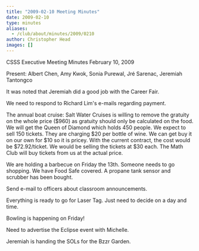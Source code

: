 ```yaml
---
title: "2009-02-10 Meeting Minutes"
date: 2009-02-10
type: minutes
aliases:
  - /club/about/minutes/2009/0210
author: Christopher Head
images: []
---
```


CSSS Executive Meeting Minutes
February 10, 2009

Present: Albert Chen, Amy Kwok, Sonia Purewal, Jré Sarenac, Jeremiah Tantongco

It was noted that Jeremiah did a good job with the Career Fair.

We need to respond to Richard Lim's e-mails regarding payment.

The annual boat cruise: Salt Water Cruises is willing to remove the gratuity on the whole price ($960) as gratuity should only be calculated on the food. We will get the Queen of Diamond which holds 450 people. We expect to sell 150 tickets. They are charging $20 per bottle of wine. We can get buy it on our own for $10 so it is pricey. With the current contract, the cost would be $72.92/ticket. We would be selling the tickets at $30 each. The Math Club will buy tickets from us at the actual price.

We are holding a barbecue on Friday the 13th. Someone needs to go shopping. We have Food Safe covered. A propane tank sensor and scrubber has been bought.

Send e-mail to officers about classroom announcements.

Everything is ready to go for Laser Tag. Just need to decide on a day and time.

Bowling is happening on Friday!

Need to advertise the Eclipse event with Michelle.

Jeremiah is handing the SOLs for the Bzzr Garden.
